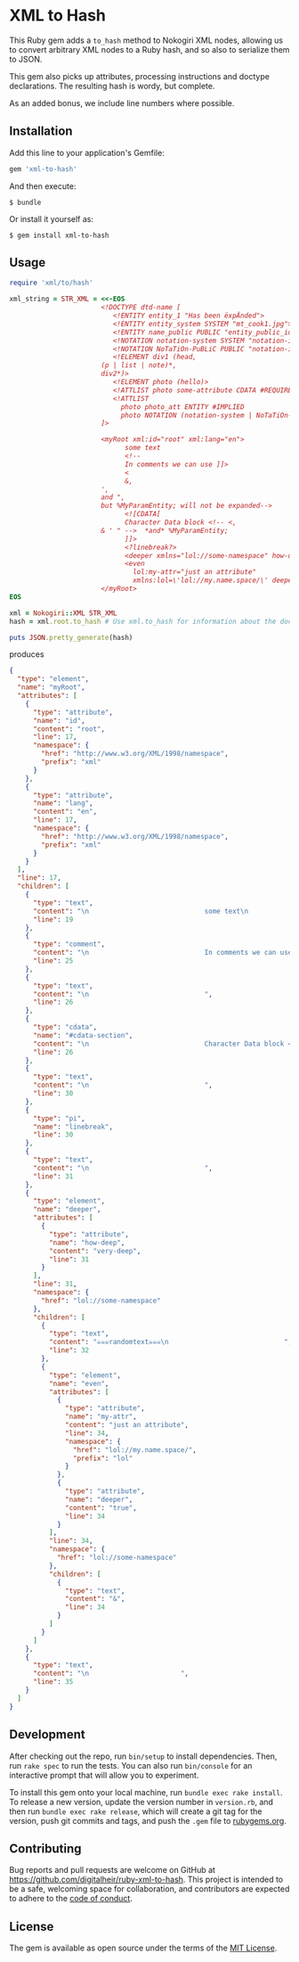 # XML to Hash

This Ruby gem adds a `to_hash` method to Nokogiri XML nodes, allowing us to convert arbitrary XML nodes to a Ruby hash,
and so also to serialize them to JSON.

This gem also picks up attributes, processing instructions and doctype declarations. The resulting hash is wordy, but complete.

As an added bonus, we include line numbers where possible.


## Installation

Add this line to your application's Gemfile:

```ruby
gem 'xml-to-hash'
```

And then execute:

    $ bundle

Or install it yourself as:

    $ gem install xml-to-hash

## Usage

```ruby
require 'xml/to/hash'

xml_string = STR_XML = <<-EOS
                       <!DOCTYPE dtd-name [
                          <!ENTITY entity_1 "Has been ëxpÄnded">
                          <!ENTITY entity_system SYSTEM "mt_cook1.jpg">
                          <!ENTITY name_public PUBLIC "entity_public_id" "URI">
                          <!NOTATION notation-system SYSTEM "notation-id-system">
                          <!NOTATION NoTaTiOn-PuBLiC PUBLIC "notation-id-public">
                          <!ELEMENT div1 (head,
                       (p | list | note)*,
                       div2*)>
                          <!ELEMENT photo (hello)>
                          <!ATTLIST photo some-attribute CDATA #REQUIRED>
                          <!ATTLIST
                            photo photo_att ENTITY #IMPLIED
                            photo NOTATION (notation-system | NoTaTiOn-PuBLiC | notation-system) #IMPLIED>
                       ]>

                       <myRoot xml:id="root" xml:lang="en">
                             some text
                             <!--
                             In comments we can use ]]>
                             <
                             &,
                       ',
                       and ",
                       but %MyParamEntity; will not be expanded-->
                             <![CDATA[
                             Character Data block <!-- <,
                       & ' " -->  *and* %MyParamEntity;
                             ]]>
                             <?linebreak?>
                             <deeper xmlns="lol://some-namespace" how-deep="very-deep">☠☠☠randomtext☠☠☠
                             <even
                               lol:my-attr="just an attribute"
                               xmlns:lol=\'lol://my.name.space/\' deeper="true">&amp;</even></deeper>
                       </myRoot>
EOS

xml = Nokogiri::XML STR_XML
hash = xml.root.to_hash # Use xml.to_hash for information about the document, like DTD and stuff

puts JSON.pretty_generate(hash)
```

produces

```json
{
  "type": "element",
  "name": "myRoot",
  "attributes": [
    {
      "type": "attribute",
      "name": "id",
      "content": "root",
      "line": 17,
      "namespace": {
        "href": "http://www.w3.org/XML/1998/namespace",
        "prefix": "xml"
      }
    },
    {
      "type": "attribute",
      "name": "lang",
      "content": "en",
      "line": 17,
      "namespace": {
        "href": "http://www.w3.org/XML/1998/namespace",
        "prefix": "xml"
      }
    }
  ],
  "line": 17,
  "children": [
    {
      "type": "text",
      "content": "\n                             some text\n                             ",
      "line": 19
    },
    {
      "type": "comment",
      "content": "\n                             In comments we can use ]]>\n                             <\n                             &,\n                       ',\n                       and \",\n                       but %MyParamEntity; will not be expanded",
      "line": 25
    },
    {
      "type": "text",
      "content": "\n                             ",
      "line": 26
    },
    {
      "type": "cdata",
      "name": "#cdata-section",
      "content": "\n                             Character Data block <!-- <,\n                       & ' \" -->  *and* %MyParamEntity;\n                             ",
      "line": 26
    },
    {
      "type": "text",
      "content": "\n                             ",
      "line": 30
    },
    {
      "type": "pi",
      "name": "linebreak",
      "line": 30
    },
    {
      "type": "text",
      "content": "\n                             ",
      "line": 31
    },
    {
      "type": "element",
      "name": "deeper",
      "attributes": [
        {
          "type": "attribute",
          "name": "how-deep",
          "content": "very-deep",
          "line": 31
        }
      ],
      "line": 31,
      "namespace": {
        "href": "lol://some-namespace"
      },
      "children": [
        {
          "type": "text",
          "content": "☠☠☠randomtext☠☠☠\n                             ",
          "line": 32
        },
        {
          "type": "element",
          "name": "even",
          "attributes": [
            {
              "type": "attribute",
              "name": "my-attr",
              "content": "just an attribute",
              "line": 34,
              "namespace": {
                "href": "lol://my.name.space/",
                "prefix": "lol"
              }
            },
            {
              "type": "attribute",
              "name": "deeper",
              "content": "true",
              "line": 34
            }
          ],
          "line": 34,
          "namespace": {
            "href": "lol://some-namespace"
          },
          "children": [
            {
              "type": "text",
              "content": "&",
              "line": 34
            }
          ]
        }
      ]
    },
    {
      "type": "text",
      "content": "\n                       ",
      "line": 35
    }
  ]
}
```

## Development

After checking out the repo, run `bin/setup` to install dependencies. Then, run `rake spec` to run the tests. You can also run `bin/console` for an interactive prompt that will allow you to experiment.

To install this gem onto your local machine, run `bundle exec rake install`. To release a new version, update the version number in `version.rb`, and then run `bundle exec rake release`, which will create a git tag for the version, push git commits and tags, and push the `.gem` file to [rubygems.org](https://rubygems.org).

## Contributing

Bug reports and pull requests are welcome on GitHub at https://github.com/digitalheir/ruby-xml-to-hash. This project is intended to be a safe, welcoming space for collaboration, and contributors are expected to adhere to the [code of conduct](CODE_OF_CONDUCT).


## License

The gem is available as open source under the terms of the [MIT License](http://opensource.org/licenses/MIT).

